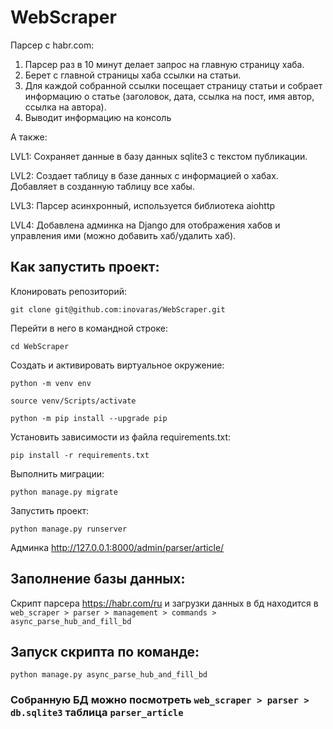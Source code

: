 # WebScraper
Парсер с habr.com:

1) Парсер раз в 10 минут делает запрос на главную страницу хаба.
2) Берет с главной страницы хаба ссылки на статьи.
3) Для каждой собранной ссылки посещает страницу статьи и собрает информацию о статье (заголовок, дата, ссылка на пост, имя автор, ссылка на автора).
4) Выводит информацию на консоль

А также:

LVL1: Сохраняет данные в базу данных sqlite3 с текстом публикации. 

LVL2: Создает таблицу в базе данных с информацией о хабах.
      Добавляет в созданную таблицу все хабы.

LVL3: Парсер асинхронный, используется библиотека aiohttp

LVL4: Добавлена админка на Django для отображения хабов и управления ими (можно добавить хаб/удалить хаб).

## Как запустить проект:

Клонировать репозиторий:

```
git clone git@github.com:inovaras/WebScraper.git
```

Перейти в него в командной строке:
```
cd WebScraper
```

Cоздать и активировать виртуальное окружение:

```
python -m venv env
```

```
source venv/Scripts/activate
```

```
python -m pip install --upgrade pip
```

Установить зависимости из файла requirements.txt:

```
pip install -r requirements.txt
```

Выполнить миграции:

```
python manage.py migrate
```

Запустить проект:

```
python manage.py runserver
```
Админка http://127.0.0.1:8000/admin/parser/article/


## Заполнение базы данных:
Скрипт парсера https://habr.com/ru и загрузки данных в бд находится в 
```web_scraper > parser > management > commands > async_parse_hub_and_fill_bd``` 

## Запуск скрипта по команде:
```
python manage.py async_parse_hub_and_fill_bd
```

### Собранную БД можно посмотреть ```web_scraper > parser > db.sqlite3``` таблица ```parser_article```

